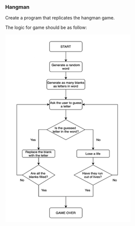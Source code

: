 ### Hangman

Create a program that replicates the hangman game.

The logic for game should be as follow:

<img src="flowchart.png" alt="Flowchart" width="400" height="600">